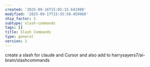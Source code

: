 ```yaml
---
created: '2025-09-16T15:05:15.641988'
modified: '2025-09-17T15:35:59.459960'
ship_factor: 5
subtype: slash-commands
tags: []
title: Slash Commands
type: general
version: 1
---
```


create a slash for claude and Cursor and also add to harrysayers7/ai-brain/slashcommands